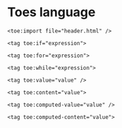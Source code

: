 # Toes language

`<toe:import file="header.html" />`

`<tag toe:if="expression">`

`<tag toe:for="expression">`

`<tag toe:while="expression">`

`<tag toe:value="value" />`

`<tag toe:content="value">`

`<tag toe:computed-value="value" />`

`<tag toe:computed-content="value">`